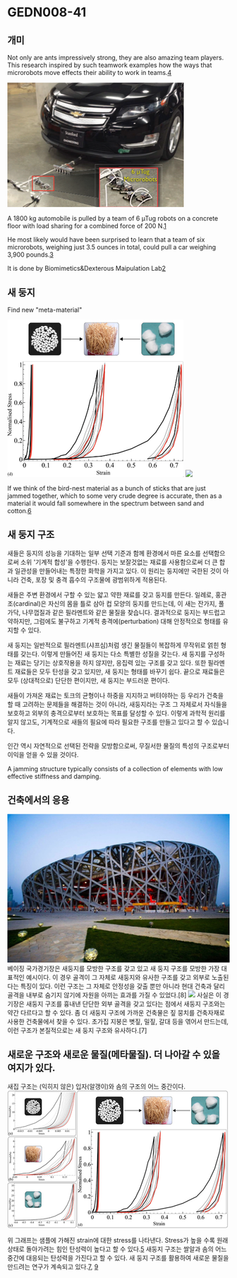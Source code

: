 # GEDN008-41
## 개미
Not only are ants impressively strong, they are also amazing team players.  This research inspired by such teamwork examples how the ways that microrobots move effects their ability to work in teams.[4]

<img src = ./images/bots.png width = 400px>

A 1800 kg automobile is pulled by a team of 6 µTug robots on a concrete floor with load sharing for a combined force of 200 N.[1]

He most likely would have been surprised to learn that a team of six microrobots, weighing just 3.5 ounces in total, could pull a car weighing 3,900 pounds.[3]

It is done by Biomimetics&Dexterous Maipulation Lab[2]

[1]: https://ieeexplore.ieee.org/document/7407333 "Let’s All Pull Together"
[2]: http://bdml.stanford.edu/ "BDML LAB"
[3]: https://www.nytimes.com/2016/03/14/technology/modeled-after-ants-teams-of-tiny-robots-can-move-2-ton-car.html "Modeled After Ants, Teams of Tiny Robots Can Move 2-Ton Car"
[4]: https://www.youtube.com/watch?v=wU8Q7gIdiMI "Let's all Pull Together: movie"

## 새 둥지
Find new "meta-material"

<img src = ./images/nest.png width = 400px>
<img src = nest.gif>

If we think of the bird-nest material as a bunch of sticks that are just jammed together, which to some very crude degree is accurate, then as a material it would fall somewhere in the spectrum between sand and cotton.[6]





[5]: https://aip.scitation.org/doi/10.1063/1.5132809 "Mechanics of randomly packed filaments—The “bird nest” as meta-material"
[6]: https://www.nytimes.com/2020/03/17/science/why-birds-are-the-worlds-best-engineers.html "Why Birds Are the World’s Best Engineers"

## 새 둥지 구조

새들은 둥지의 성능을 기대하는 일부 선택 기준과 함께 환경에서 마른 요소를 선택함으로써 소위 '기계적 합성'을 수행한다. 둥지는 보잘것없는 재료를 사용함으로써 더 큰 합과 일관성을 만들어내는 특정한 화학을 가지고 있다. 이 원리는 둥지에만 국한된 것이 아니라 건축, 포장 및 충격 흡수의 구조물에 광범위하게 적용된다.

새들은 주변 환경에서 구할 수 있는 얇고 약한 재료를 갖고 둥지를 만든다. 일례로, 홍관조(cardinal)은 자신의 몸을 틀로 삼아 컵 모양의 둥지를 만드는데, 이 새는 잔가지, 풀가닥, 나무껍질과 같은 필라멘트와 같은 물질을 찾습니다. 결과적으로 둥지는 부드럽고 약하지만, 그럼에도 불구하고 기계적 충격에(perturbation) 대해 안정적으로 형태를 유지할 수 있다.

새 둥지는 일반적으로 필라멘트(샤프심)처럼 생긴 물질들이 복잡하게 무작위로 얽힌 형태를 갖는다. 이렇게 만들어진 새 둥지는 다소 특별한 성질을 갖는다. 새 둥지를 구성하는 재료는 당기는 상호작용을 하지 않지만, 응집력 있는 구조를 갖고 있다. 또한 필라멘트 재료들은 모두 탄성을 갖고 있지만, 새 둥지는 형태를 바꾸기 쉽다. 끝으로 재료들은 모두 (상대적으로) 단단한 편이지만, 새 둥지는 부드러운 편이다.

새들이 가져온 재료는 토크의 균형이나 하중을 지지하고 버텨야하는 등 우리가 건축을 할 때 고려하는 문제들을 해결하는 것이 아니라, 새둥지라는 구조 그 자체로서 자식들을 보호하고 외부의 충격으로부터 보호하는 목표를 달성할 수 있다. 이렇게 과학적 원리를 알지 않고도, 기계적으로 새들의 필요에 따라 필요한 구조를 만들고 있다고 할 수 있습니다. 

인간 역시 자연적으로 선택된 전략을 모방함으로써, 무질서한 물질의 특성의 구조로부터 이익을 얻을 수 있을 것이다.

A jamming structure typically consists of a collection of elements with low effective stiffness and damping.

## 건축에서의 응용
<img src = ./images/Beijing.jpg>
베이징 국가경기장은 새둥지를 모방한 구조를 갖고 있고 새 둥지 구조를 모방한 가장 대표적인 예시이다. 이 경우 골격이 그 자체로 새둥지와 유사한 구조를 갖고 외부로 노출된다는 특징이 있다. 이런 구조는 그 자체로 안정성을 갖출 뿐만 아니라 현대 건축과 달리 골격을 내부로 숨기지 않기에 자원을 아끼는 효과를 가질 수 있었다.[8]

<img src = ./images/Choga_1.jpg>
사실은 이 경기장은 새둥지 구조를 흉내낸 단단한 외부 골격을 갖고 있다는 점에서 새둥지 구조와는 약간 다르다고 할 수 있다. 좀 더 새둥지 구조에 가까운 건축물은 짚 뭉치를 건축자재로 사용한 건축물에서 찾을 수 있다. 초가집 지붕은 볏짚, 밀짚, 갈대 등을 엮어서 만드는데, 이런 구조가 본질적으로는 새 둥지 구조와 유사하다.[7]

## 새로운 구조와 새로운 물질(메타물질). 더 나아갈 수 있을 여지가 있다.
새집 구조는 (익히지 않은) 입자(알갱이)와 솜의 구조의 어느 중간이다.
<img src = ./images/graph.jpg>

위 그래프는 샘플에 가해진 strain에 대한 stress를 나타낸다. Stress가 높을 수록 원래 상태로 돌아가려는 힘인 탄성력이 높다고 할 수 있다.[5]
새둥지 구조는 쌀알과 솜의 어느 중간에 대응되는 탄성력을 가진다고 할 수 있다. 
새 둥지 구조를 활용하여 새로운 물질을 만드려는 연구가 계속되고 있다.[7], [9]



[7]: https://www.nature.com/articles/s41563-022-01280-8 "2022현재"
[8]: https://www.mcgill.ca/architecture/files/architecture/BiomimicrySSEFessay2007.pdf "Beijing Stadium 2008"
[9]: https://journals.aps.org/prl/abstract/10.1103/PhysRevLett.128.198003 "PRL"

